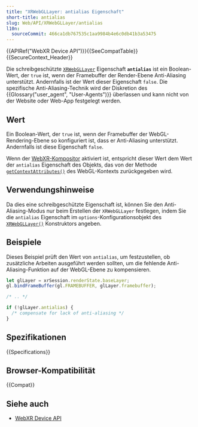 ```yaml
---
title: "XRWebGLLayer: antialias Eigenschaft"
short-title: antialias
slug: Web/API/XRWebGLLayer/antialias
l10n:
  sourceCommit: 466ca1db767535c1aa9984b4e6c0db41b3a53475
---
```


{{APIRef("WebXR Device API")}}{{SeeCompatTable}}{{SecureContext_Header}}

Die schreibgeschützte [`XRWebGLLayer`](/de/docs/Web/API/XRWebGLLayer) Eigenschaft **`antialias`** ist ein Boolean-Wert, der `true` ist, wenn der Framebuffer der Render-Ebene Anti-Aliasing unterstützt. Andernfalls ist der Wert dieser Eigenschaft `false`. Die spezifische Anti-Aliasing-Technik wird der Diskretion des {{Glossary("user_agent", "User-Agents")}} überlassen und kann nicht von der Website oder Web-App festgelegt werden.

## Wert

Ein Boolean-Wert, der `true` ist, wenn der Framebuffer der WebGL-Rendering-Ebene so konfiguriert ist, dass er Anti-Aliasing unterstützt. Andernfalls ist diese Eigenschaft `false`.

Wenn der [WebXR-Kompositor](/de/docs/Web/API/WebXR_Device_API/Fundamentals#the_webxr_compositor) aktiviert ist, entspricht dieser Wert dem Wert der `antialias` Eigenschaft des Objekts, das von der Methode [`getContextAttributes()`](/de/docs/Web/API/WebGLRenderingContext/getContextAttributes) des WebGL-Kontexts zurückgegeben wird.

## Verwendungshinweise

Da dies eine schreibgeschützte Eigenschaft ist, können Sie den Anti-Aliasing-Modus nur beim Erstellen der `XRWebGLLayer` festlegen, indem Sie die `antialias` Eigenschaft im `options`-Konfigurationsobjekt des [`XRWebGLLayer()`](/de/docs/Web/API/XRWebGLLayer/XRWebGLLayer) Konstruktors angeben.

## Beispiele

Dieses Beispiel prüft den Wert von `antialias`, um festzustellen, ob zusätzliche Arbeiten ausgeführt werden sollten, um die fehlende Anti-Aliasing-Funktion auf der WebGL-Ebene zu kompensieren.

```js
let glLayer = xrSession.renderState.baseLayer;
gl.bindFrameBuffer(gl.FRAMEBUFFER, glLayer.framebuffer);

/* .. */

if (!glLayer.antialias) {
  /* compensate for lack of anti-aliasing */
}
```

## Spezifikationen

{{Specifications}}

## Browser-Kompatibilität

{{Compat}}

## Siehe auch

- [WebXR Device API](/de/docs/Web/API/WebXR_Device_API)
